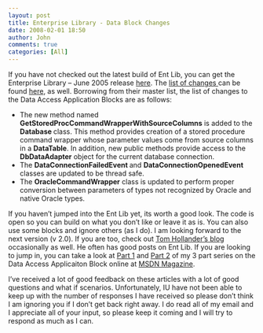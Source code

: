 ```yaml
---
layout: post
title: Enterprise Library - Data Block Changes
date: 2008-02-01 18:50
author: John
comments: true
categories: [All]
---
```

<P>If you have not checked out the latest build of Ent Lib, you can get the Enterprise Library – June 2005 release <A href="http://www.microsoft.com/downloads/details.aspx?FamilyId=A7D2A109-660E-444E-945A-6B32AF1581B3&amp;displaylang=en">here</A>. The <A href="http://msdn.microsoft.com/practices/default.aspx?pull=/library/en-us/dnpag2/html/june2005release.asp">list of changes </A>can be found <A href="http://msdn.microsoft.com/practices/default.aspx?pull=/library/en-us/dnpag2/html/june2005release.asp">here</A>, as well. Borrowing from their master list, the list of changes to the Data Access Application Blocks are as follows:</P> <UL> <LI>The new method named <B>GetStoredProcCommandWrapperWithSourceColumns</B> is added to the <B>Database </B>class. This method provides creation of a stored procedure command wrapper whose parameter values come from source columns in a <B>DataTable</B>. In addition, new public methods provide access to the <B>DbDataAdapter</B> object for the current database connection. <LI>The <B>DataConnectionFailedEvent </B>and <B>DataConnectionOpenedEvent </B>classes are updated to be thread safe. <LI>The <B>OracleCommandWrapper</B> class is updated to perform proper conversion between parameters of types not recognized by Oracle and native Oracle types. </LI></UL> <P>If you haven’t jumped into the Ent Lib yet, its worth a good look. The code is open so you can build on what you don’t like or leave it as is. You can also use some blocks and ignore others (as I do). I am looking forward to the next version (v 2.0). If you are too, check out <A href="http://blogs.msdn.com/tomholl/">Tom Hollander’s blog </A>occasionally as well. He often has good posts on Ent Lib. If you are looking to jump in, you can take a look at <A href="http://msdn.microsoft.com/msdnmag/issues/05/07/DataPoints/default.aspx">Part 1</A> and <A href="http://msdn.microsoft.com/msdnmag/issues/05/08/DataPoints/default.aspx">Part 2</A> of my 3 part series on the Data Access Applicaiton Block online at <A href="http://msdn.microsoft.com/msdnmag">MSDN Magazine</A>. </P> <P>I’ve received a lot of good feedback on these articles with a lot of good questions and what if scenarios. Unfortunately, IU have not been able to keep up with the number of responses I have received so please don’t think I am ignoring you if I don’t get back right away. I do read all of my email and I appreciate all of your input, so please keep it coming and I will try to respond as much as I can.</P>

